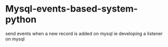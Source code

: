 # Mysql-events-based-system-python
send events when a new record is added on mysql ie developing a listener  on mysql 
